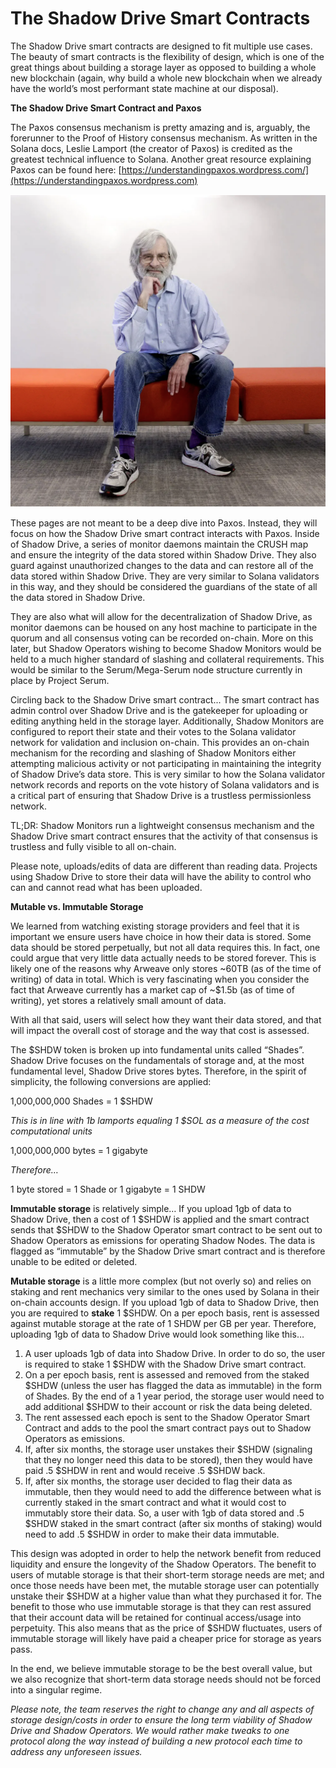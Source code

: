 # The Shadow Drive Smart Contracts

The Shadow Drive smart contracts are designed to fit multiple use cases. The beauty of smart contracts is the flexibility of design, which is one of the great things about building a storage layer as opposed to building a whole new blockchain (again, why build a whole new blockchain when we already have the world’s most performant state machine at our disposal).

**The Shadow Drive Smart Contract and Paxos**

The Paxos consensus mechanism is pretty amazing and is, arguably, the forerunner to the Proof of History consensus mechanism. As written in the Solana docs, Leslie Lamport (the creator of Paxos) is credited as the greatest technical influence to Solana. Another great resource explaining Paxos can be found here: [https://understandingpaxos.wordpress.com/](https://understandingpaxos.wordpress.com)

![Confirmed: Sneakers = Peak Performance](<../../.gitbook/assets/image (5).png>)

These pages are not meant to be a deep dive into Paxos. Instead, they will focus on how the Shadow Drive smart contract interacts with Paxos. Inside of Shadow Drive, a series of monitor daemons maintain the CRUSH map and ensure the integrity of the data stored within Shadow Drive. They also guard against unauthorized changes to the data and can restore all of the data stored within Shadow Drive. They are very similar to Solana validators in this way, and they should be considered the guardians of the state of all the data stored in Shadow Drive.

They are also what will allow for the decentralization of Shadow Drive, as monitor daemons can be housed on any host machine to participate in the quorum and all consensus voting can be recorded on-chain. More on this later, but Shadow Operators wishing to become Shadow Monitors would be held to a much higher standard of slashing and collateral requirements. This would be similar to the Serum/Mega-Serum node structure currently in place by Project Serum.

Circling back to the Shadow Drive smart contract... The smart contract has admin control over Shadow Drive and is the gatekeeper for uploading or editing anything held in the storage layer. Additionally, Shadow Monitors are configured to report their state and their votes to the Solana validator network for validation and inclusion on-chain. This provides an on-chain mechanism for the recording and slashing of Shadow Monitors either attempting malicious activity or not participating in maintaining the integrity of Shadow Drive’s data store. This is very similar to how the Solana validator network records and reports on the vote history of Solana validators and is a critical part of ensuring that Shadow Drive is a trustless permissionless network.

TL;DR: Shadow Monitors run a lightweight consensus mechanism and the Shadow Drive smart contract ensures that the activity of that consensus is trustless and fully visible to all on-chain.

Please note, uploads/edits of data are different than reading data. Projects using Shadow Drive to store their data will have the ability to control who can and cannot read what has been uploaded.

**Mutable vs. Immutable Storage**

We learned from watching existing storage providers and feel that it is important we ensure users have choice in how their data is stored. Some data should be stored perpetually, but not all data requires this. In fact, one could argue that very little data actually needs to be stored forever. This is likely one of the reasons why Arweave only stores \~60TB (as of the time of writing) of data in total. Which is very fascinating when you consider the fact that Arweave currently has a market cap of \~$1.5b (as of time of writing), yet stores a relatively small amount of data.

With all that said, users will select how they want their data stored, and that will impact the overall cost of storage and the way that cost is assessed.

The $SHDW token is broken up into fundamental units called “Shades”. Shadow Drive focuses on the fundamentals of storage and, at the most fundamental level, Shadow Drive stores bytes. Therefore, in the spirit of simplicity, the following conversions are applied:

1,000,000,000 Shades = 1 $SHDW

_This is in line with 1b lamports equaling 1 $SOL as a measure of the cost computational units_

1,000,000,000 bytes = 1 gigabyte

_Therefore…_

1 byte stored = 1 Shade or 1 gigabyte = 1 SHDW

**Immutable storage** is relatively simple… If you upload 1gb of data to Shadow Drive, then a cost of 1 $SHDW is applied and the smart contract sends that $SHDW to the Shadow Operator smart contract to be sent out to Shadow Operators as emissions for operating Shadow Nodes. The data is flagged as “immutable” by the Shadow Drive smart contract and is therefore unable to be edited or deleted.

**Mutable storage** is a little more complex (but not overly so) and relies on staking and rent mechanics very similar to the ones used by Solana in their on-chain accounts design. If you upload 1gb of data to Shadow Drive, then you are required to **stake** 1 $SHDW. On a per epoch basis, rent is assessed against mutable storage at the rate of 1 SHDW per GB per year. Therefore, uploading 1gb of data to Shadow Drive would look something like this…

1. A user uploads 1gb of data into Shadow Drive. In order to do so, the user is required to stake 1 $SHDW with the Shadow Drive smart contract.
2. On a per epoch basis, rent is assessed and removed from the staked $SHDW (unless the user has flagged the data as immutable) in the form of Shades. By the end of a 1 year period, the storage user would need to add additional $SHDW to their account or risk the data being deleted.
3. The rent assessed each epoch is sent to the Shadow Operator Smart Contract and adds to the pool the smart contract pays out to Shadow Operators as emissions.
4. If, after six months, the storage user unstakes their $SHDW (signaling that they no longer need this data to be stored), then they would have paid .5 $SHDW in rent and would receive .5 $SHDW back.
5. If, after six months, the storage user decided to flag their data as immutable, then they would need to add the difference between what is currently staked in the smart contract and what it would cost to immutably store their data. So, a user with 1gb of data stored and .5 $SHDW staked in the smart contract (after six months of staking) would need to add .5 $SHDW in order to make their data immutable.

This design was adopted in order to help the network benefit from reduced liquidity and ensure the longevity of the Shadow Operators. The benefit to users of mutable storage is that their short-term storage needs are met; and once those needs have been met, the mutable storage user can potentially unstake their $SHDW at a higher value than what they purchased it for. The benefit to those who use immutable storage is that they can rest assured that their account data will be retained for continual access/usage into perpetuity. This also means that as the price of $SHDW fluctuates, users of immutable storage will likely have paid a cheaper price for storage as years pass.

In the end, we believe immutable storage to be the best overall value, but we also recognize that short-term data storage needs should not be forced into a singular regime.

_Please note, the team reserves the right to change any and all aspects of storage design/costs in order to ensure the long term viability of Shadow Drive and Shadow Operators. We would rather make tweaks to one protocol along the way instead of building a new protocol each time to address any unforeseen issues._
